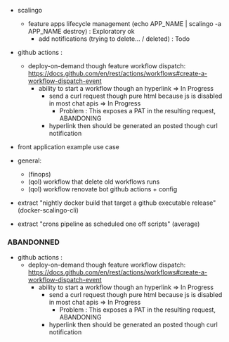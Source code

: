 - scalingo
  - feature apps lifecycle management (echo APP_NAME | scalingo -a APP_NAME destroy) : Exploratory ok
    - add notifications (trying to delete... / deleted) : Todo
    

- github actions : 
  - deploy-on-demand though feature workflow dispatch: https://docs.github.com/en/rest/actions/workflows#create-a-workflow-dispatch-event
    - ability to start a workflow though an hyperlink => In Progress 
      - send a curl request though pure html because js is disabled in most chat apis => In Progress
        - Problem : This exposes a PAT in the resulting request, ABANDONING
      - hyperlink then should be generated an posted though curl notification

- front application example use case

- general:
  - (finops) 
  - (qol) workflow that delete old workflows runs
  - (qol) workflow renovate bot github actions + config

- extract "nightly docker build that target a github executable release" (docker-scalingo-cli)
- extract "crons pipeline as scheduled one off scripts" (average)


### ABANDONNED
- github actions :
  - deploy-on-demand though feature workflow dispatch: https://docs.github.com/en/rest/actions/workflows#create-a-workflow-dispatch-event
    - ability to start a workflow though an hyperlink => In Progress
      - send a curl request though pure html because js is disabled in most chat apis => In Progress
        - Problem : This exposes a PAT in the resulting request, ABANDONING
      - hyperlink then should be generated an posted though curl notification